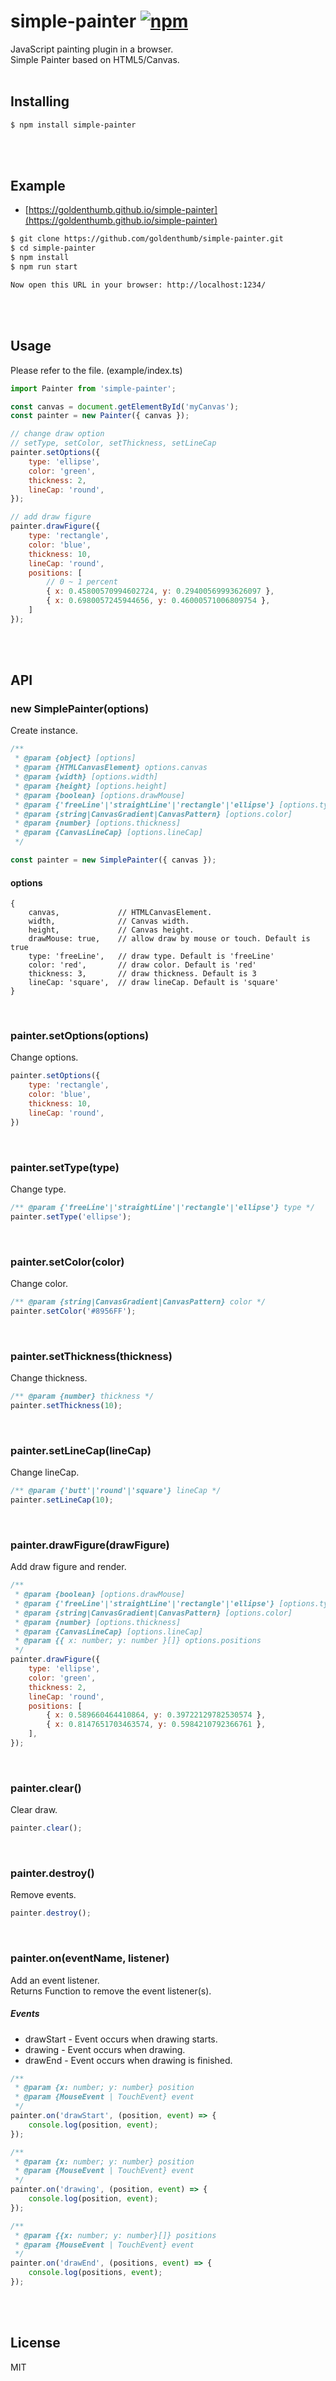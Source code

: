# simple-painter [![npm](https://img.shields.io/npm/v/simple-painter.svg)](https://www.npmjs.com/package/simple-painter)
JavaScript painting plugin in a browser. <br>
Simple Painter based on HTML5/Canvas.
<br />
<br />

## Installing
```bash
$ npm install simple-painter
```
<br />
<br />

## Example
- [https://goldenthumb.github.io/simple-painter](https://goldenthumb.github.io/simple-painter)
```bash
$ git clone https://github.com/goldenthumb/simple-painter.git
$ cd simple-painter
$ npm install
$ npm run start

Now open this URL in your browser: http://localhost:1234/
```
<br />
<br />

## Usage
Please refer to the file. (example/index.ts)

```js
import Painter from 'simple-painter';

const canvas = document.getElementById('myCanvas');
const painter = new Painter({ canvas });

// change draw option
// setType, setColor, setThickness, setLineCap
painter.setOptions({ 
    type: 'ellipse',
    color: 'green',
    thickness: 2,
    lineCap: 'round',
});

// add draw figure
painter.drawFigure({ 
    type: 'rectangle',
    color: 'blue',
    thickness: 10,
    lineCap: 'round',
    positions: [
        // 0 ~ 1 percent
        { x: 0.45800570994602724, y: 0.29400569993626097 }, 
        { x: 0.6980057245944656, y: 0.46000571006809754 },
    ]
});

```
<br />
<br />

## API
### new SimplePainter(options)
Create instance.
```js
/**
 * @param {object} [options]
 * @param {HTMLCanvasElement} options.canvas
 * @param {width} [options.width]
 * @param {height} [options.height]
 * @param {boolean} [options.drawMouse]
 * @param {'freeLine'|'straightLine'|'rectangle'|'ellipse'} [options.type]
 * @param {string|CanvasGradient|CanvasPattern} [options.color]
 * @param {number} [options.thickness]
 * @param {CanvasLineCap} [options.lineCap]
 */

const painter = new SimplePainter({ canvas });
```

#### options
```
{   
    canvas,             // HTMLCanvasElement.
    width,              // Canvas width.
    height,             // Canvas height.
    drawMouse: true,    // allow draw by mouse or touch. Default is true
    type: 'freeLine',   // draw type. Default is 'freeLine'
    color: 'red',       // draw color. Default is 'red'
    thickness: 3,       // draw thickness. Default is 3
    lineCap: 'square',  // draw lineCap. Default is 'square'
}
```
<br />

### painter.setOptions(options)
Change options.

```js
painter.setOptions({
    type: 'rectangle',
    color: 'blue',
    thickness: 10,
    lineCap: 'round',
})
```
<br />

### painter.setType(type)
Change type.

```js
/** @param {'freeLine'|'straightLine'|'rectangle'|'ellipse'} type */
painter.setType('ellipse');
```
<br />

### painter.setColor(color)
Change color.

```js
/** @param {string|CanvasGradient|CanvasPattern} color */
painter.setColor('#8956FF');
```
<br />

### painter.setThickness(thickness)
Change thickness.

```js
/** @param {number} thickness */
painter.setThickness(10);
```
<br />

### painter.setLineCap(lineCap)
Change lineCap.

```js
/** @param {'butt'|'round'|'square'} lineCap */
painter.setLineCap(10);
```
<br />

### painter.drawFigure(drawFigure)
Add draw figure and render.

```js
/**
 * @param {boolean} [options.drawMouse]
 * @param {'freeLine'|'straightLine'|'rectangle'|'ellipse'} [options.type]
 * @param {string|CanvasGradient|CanvasPattern} [options.color]
 * @param {number} [options.thickness]
 * @param {CanvasLineCap} [options.lineCap]
 * @param {{ x: number; y: number }[]} options.positions
 */
painter.drawFigure({
    type: 'ellipse',
    color: 'green',
    thickness: 2,
    lineCap: 'round',
    positions: [
        { x: 0.589660464410864, y: 0.39722129782530574 },
        { x: 0.8147651703463574, y: 0.5984210792366761 },
    ],
});
```
<br />

### painter.clear()
Clear draw.

```js
painter.clear();
```
<br />

### painter.destroy()
Remove events.

```js
painter.destroy();
```
<br />

### painter.on(eventName, listener)
Add an event listener.<br />
Returns Function to remove the event listener(s).
<br />

##### Events
- drawStart - Event occurs when drawing starts.
- drawing - Event occurs when drawing.
- drawEnd - Event occurs when drawing is finished.

```js
/**
 * @param {x: number; y: number} position
 * @param {MouseEvent | TouchEvent} event
 */
painter.on('drawStart', (position, event) => {
    console.log(position, event);
});
```

```js
/**
 * @param {x: number; y: number} position
 * @param {MouseEvent | TouchEvent} event
 */
painter.on('drawing', (position, event) => {
    console.log(position, event);
});
```

```js
/**
 * @param {{x: number; y: number}[]} positions
 * @param {MouseEvent | TouchEvent} event
 */
painter.on('drawEnd', (positions, event) => {
    console.log(positions, event);
});
```
<br />
<br />

## License
MIT

<br />

